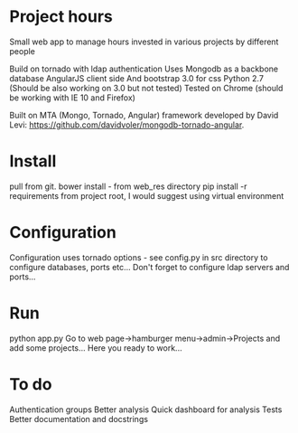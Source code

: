 # Project hours
Small web app to manage hours invested in various projects by different people

Build on tornado with ldap authentication
Uses Mongodb as a backbone database
AngularJS client side
And bootstrap 3.0 for css
Python 2.7 (Should be also working on 3.0 but not tested)
Tested on Chrome (should be working with IE 10 and Firefox)

Built on MTA (Mongo, Tornado, Angular) 
framework developed by David Levi: https://github.com/davidvoler/mongodb-tornado-angular.

# Install
pull from git.
bower install - from web_res directory
pip install -r requirements from project root, I would suggest using virtual environment

# Configuration
Configuration uses tornado options - see config.py in src directory to configure databases, ports etc...
Don't forget to configure ldap servers and ports...
# Run
python app.py
Go to web page->hamburger menu->admin->Projects and add some projects...
Here you ready to work...
# To do
Authentication groups
Better analysis
Quick dashboard for analysis
Tests
Better documentation and docstrings
